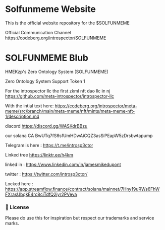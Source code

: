 # Solfunmeme Website

This is the official website repository for the $SOLFUNMEME

Official Communication Channel
https://codeberg.org/introspector/SOLFUNMEME

# SOLFUNMEME Blub

HMEKzp's Zero Ontology System (SOLFUNMEME) 

Zero Ontology System Support Token 1

For the introspector llc the first zkml nft dao llc in nj
https://github.com/meta-introspector/introspector-llc

With the intial text here:
https://codeberg.org/introspector/meta-meme/src/branch/main/meta-meme/nft/mints/meta-meme-nft-1/description.md

discord
https://discord.gg/WASKdrBBzu

our solana CA BwUTq7fS6sfUmHDwAiCQZ3asSiPEapW5zDrsbwtapump

Telegram is here :
https://t.me/introsp3ctor

Linked tree 
https://linktr.ee/h4km

linked in : https://www.linkedin.com/in/jamesmikedupont

twitter :
https://twitter.com/introsp3ctor/


Locked here : 
https://app.streamflow.finance/contract/solana/mainnet/7Hny19uRWs6FhWFXrasUbqkE4rc8ciTdfQ2iyr2PVeva

### 📄 License

Please do use this for inspiration but respect our trademarks and service marks. 
